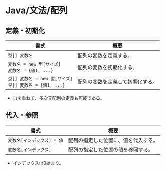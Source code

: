 # Java/文法/配列

## 定義・初期化

| 書式                                                         | 概要                             |
| ------------------------------------------------------------ | -------------------------------- |
| `型[] 変数名`                                                | 配列の変数を定義する。           |
| `変数名 = new 型[サイズ]`<br />`変数名 = {値1, ...}`         | 配列の変数を初期化する。         |
| `型[] 変数名 = new 型[サイズ]`<br />`型[] 変数名 = {値1, ...}` | 配列の変数を定義して初期化する。 |

- `[]`を重ねて、多次元配列の定義も可能である。

## 代入・参照

| 書式                        | 概要                                 |
| --------------------------- | ------------------------------------ |
| `変数名[インデックス] = 値` | 配列の指定した位置に、値を代入する。 |
| `変数名[インデックス]`      | 配列の指定した位置の値を参照する。   |

- インデックスは0始まり。
